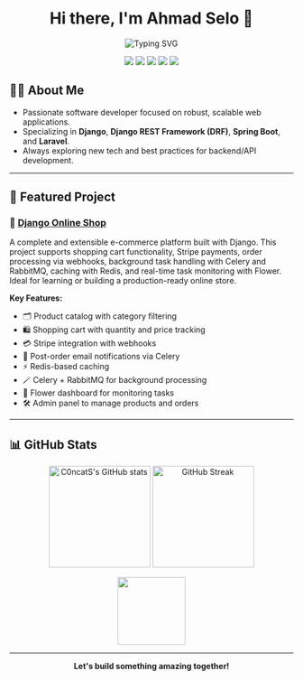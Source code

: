 <h1 align="center">Hi there, I'm Ahmad Selo 👋</h1>
<p align="center">
  <img src="https://readme-typing-svg.demolab.com?font=Fira+Code&size=24&pause=1000&color=36BCF7&center=true&vCenter=true&width=550&lines=Software+Developer;Django+%7C+DRF+%7C+Spring+Boot+%7C+Laravel" alt="Typing SVG" />
</p>

<p align="center">
  <img src="https://img.shields.io/badge/Python-3776AB?style=for-the-badge&logo=python&logoColor=white"/>
  <img src="https://img.shields.io/badge/Django-092E20?style=for-the-badge&logo=django&logoColor=white"/>
  <img src="https://img.shields.io/badge/DRF-EE4C2C?style=for-the-badge&logo=django&logoColor=white"/>
  <img src="https://img.shields.io/badge/Spring%20Boot-6DB33F?style=for-the-badge&logo=spring-boot&logoColor=white"/>
  <img src="https://img.shields.io/badge/Laravel-FF2D20?style=for-the-badge&logo=laravel&logoColor=white"/>
</p>

## 🧑‍💻 About Me

- Passionate software developer focused on robust, scalable web applications.
- Specializing in **Django**, **Django REST Framework (DRF)**, **Spring Boot**, and **Laravel**.
- Always exploring new tech and best practices for backend/API development.

---

## 🚀 Featured Project

### 🛒 [Django Online Shop](https://github.com/C0ncatS/online-shop)

A complete and extensible e-commerce platform built with Django. This project supports shopping cart functionality, Stripe payments, order processing via webhooks, background task handling with Celery and RabbitMQ, caching with Redis, and real-time task monitoring with Flower. Ideal for learning or building a production-ready online store.

**Key Features:**
- 🗂️ Product catalog with category filtering  
- 🛍️ Shopping cart with quantity and price tracking  
- 💳 Stripe integration with webhooks  
- 📧 Post-order email notifications via Celery  
- ⚡ Redis-based caching  
- 🪄 Celery + RabbitMQ for background processing  
- 🌸 Flower dashboard for monitoring tasks  
- 🛠️ Admin panel to manage products and orders  

---

## 📊 GitHub Stats

<p align="center">
  <img src="https://github-readme-stats.vercel.app/api?username=C0ncatS&show_icons=true&theme=tokyonight" alt="C0ncatS's GitHub stats" height="180"/>
  <img src="https://github-readme-streak-stats.herokuapp.com/?user=C0ncatS&theme=tokyonight" alt="GitHub Streak" height="180"/>
</p>

<p align="center">
  <img src="https://github-readme-stats.vercel.app/api/top-langs/?username=C0ncatS&layout=compact&theme=tokyonight" height="120"/>
</p>

---

<p align="center">
  <b>Let's build something amazing together!</b>
</p>
